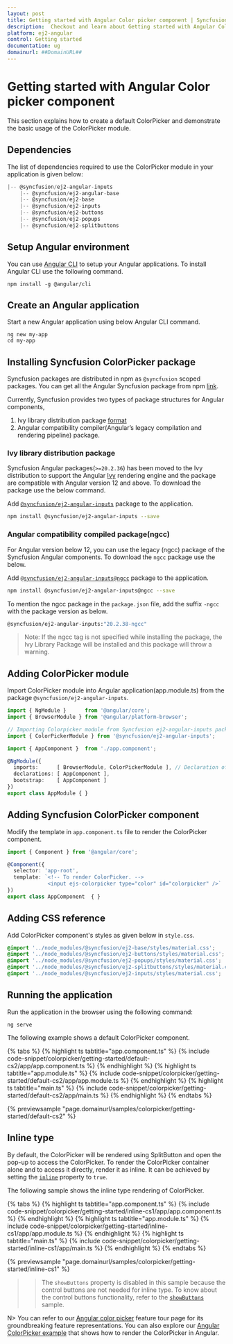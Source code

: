 ```yaml
---
layout: post
title: Getting started with Angular Color picker component | Syncfusion
description:  Checkout and learn about Getting started with Angular Color picker component of Syncfusion Essential JS 2 and more details.
platform: ej2-angular
control: Getting started 
documentation: ug
domainurl: ##DomainURL##
---
```


# Getting started with Angular Color picker component

This section explains how to create a default ColorPicker and demonstrate the basic usage of the ColorPicker module.

## Dependencies

The list of dependencies required to use the ColorPicker module in your application is given below:

```javascript
|-- @syncfusion/ej2-angular-inputs
    |-- @syncfusion/ej2-angular-base
    |-- @syncfusion/ej2-base
    |-- @syncfusion/ej2-inputs
    |-- @syncfusion/ej2-buttons
    |-- @syncfusion/ej2-popups
    |-- @syncfusion/ej2-splitbuttons
```

## Setup Angular environment

You can use [Angular CLI](https://github.com/angular/angular-cli) to setup your Angular applications. To install Angular CLI use the following command.

```
npm install -g @angular/cli
```

## Create an Angular application

Start a new Angular application using below Angular CLI command.

```
ng new my-app
cd my-app
```

## Installing Syncfusion ColorPicker package

Syncfusion packages are distributed in npm as `@syncfusion` scoped packages. You can get all the Angular Syncfusion package from npm [link]( https://www.npmjs.com/search?q=%40syncfusion%2Fej2-angular- ).

Currently, Syncfusion provides two types of package structures for Angular components,
1. Ivy library distribution package [format](https://angular.io/guide/angular-package-format#angular-package-format)
2. Angular compatibility compiler(Angular’s legacy compilation and rendering pipeline) package.

### Ivy library distribution package

Syncfusion Angular packages(`>=20.2.36`) has been moved to the Ivy distribution to support the Angular [Ivy](https://docs.angular.lat/guide/ivy) rendering engine and the package are compatible with Angular version 12 and above. To download the package use the below command.

Add [`@syncfusion/ej2-angular-inputs`](https://www.npmjs.com/package/@syncfusion/ej2-angular-inputs/v/20.2.38) package to the application.

```bash
npm install @syncfusion/ej2-angular-inputs --save
```

### Angular compatibility compiled package(ngcc)

For Angular version below 12, you can use the legacy (ngcc) package of the Syncfusion Angular components. To download the `ngcc` package use the below.

Add [`@syncfusion/ej2-angular-inputs@ngcc`](https://www.npmjs.com/package/@syncfusion/ej2-angular-inputs/v/20.2.38-ngcc) package to the application.

```bash
npm install @syncfusion/ej2-angular-inputs@ngcc --save
```

To mention the ngcc package in the `package.json` file, add the suffix `-ngcc` with the package version as below.

```bash
@syncfusion/ej2-angular-inputs:"20.2.38-ngcc"
```

>Note: If the ngcc tag is not specified while installing the package, the Ivy Library Package will be installed and this package will throw a warning.

## Adding ColorPicker module

Import ColorPicker module into Angular application(app.module.ts) from the package
`@syncfusion/ej2-angular-inputs`.

```typescript
import { NgModule }      from '@angular/core';
import { BrowserModule } from '@angular/platform-browser';

// Importing Colorpicker module from Syncfusion ej2-angular-inputs package.
import { ColorPickerModule } from '@syncfusion/ej2-angular-inputs';

import { AppComponent }  from './app.component';

@NgModule({
  imports:      [ BrowserModule, ColorPickerModule ], // Declaration of ColorPickerModule into NgModule.
  declarations: [ AppComponent ],
  bootstrap:    [ AppComponent ]
})
export class AppModule { }
```

## Adding Syncfusion ColorPicker component

Modify the template in `app.component.ts` file to render the ColorPicker component.

```typescript
import { Component } from '@angular/core';

@Component({
  selector: 'app-root',
  template: `<!-- To render ColorPicker. -->
             <input ejs-colorpicker type="color" id="colorpicker" />`
})
export class AppComponent  { }
```

## Adding CSS reference

Add ColorPicker component's styles as given below in `style.css`.

```css
@import '../node_modules/@syncfusion/ej2-base/styles/material.css';
@import '../node_modules/@syncfusion/ej2-buttons/styles/material.css';
@import '../node_modules/@syncfusion/ej2-popups/styles/material.css';
@import '../node_modules/@syncfusion/ej2-splitbuttons/styles/material.css';
@import '../node_modules/@syncfusion/ej2-inputs/styles/material.css';
```

## Running the application

Run the application in the browser using the following command:

```
ng serve
```

The following example shows a default ColorPicker component.

{% tabs %}
{% highlight ts tabtitle="app.component.ts" %}
{% include code-snippet/colorpicker/getting-started/default-cs2/app/app.component.ts %}
{% endhighlight %}
{% highlight ts tabtitle="app.module.ts" %}
{% include code-snippet/colorpicker/getting-started/default-cs2/app/app.module.ts %}
{% endhighlight %}
{% highlight ts tabtitle="main.ts" %}
{% include code-snippet/colorpicker/getting-started/default-cs2/app/main.ts %}
{% endhighlight %}
{% endtabs %}
  
{% previewsample "page.domainurl/samples/colorpicker/getting-started/default-cs2" %}

## Inline type

By default, the ColorPicker will be rendered using SplitButton and open the pop-up to access the ColorPicker. To render the ColorPicker container alone and to access it directly, render it as inline. It can be achieved by setting the [`inline`](https://ej2.syncfusion.com/angular/documentation/api/color-picker#inline) property to `true`.

The following sample shows the inline type rendering of ColorPicker.

{% tabs %}
{% highlight ts tabtitle="app.component.ts" %}
{% include code-snippet/colorpicker/getting-started/inline-cs1/app/app.component.ts %}
{% endhighlight %}
{% highlight ts tabtitle="app.module.ts" %}
{% include code-snippet/colorpicker/getting-started/inline-cs1/app/app.module.ts %}
{% endhighlight %}
{% highlight ts tabtitle="main.ts" %}
{% include code-snippet/colorpicker/getting-started/inline-cs1/app/main.ts %}
{% endhighlight %}
{% endtabs %}
  
{% previewsample "page.domainurl/samples/colorpicker/getting-started/inline-cs1" %}

>> The `showButtons` property is disabled in this sample because the control buttons are not needed for inline type. To know about the control buttons functionality, refer to the [`showButtons`](./how-to/hide-control-buttons) sample.

N> You can refer to our [Angular color picker](https://www.syncfusion.com/angular-ui-components/angular-color-picker) feature tour page for its groundbreaking feature representations. You can also explore our [Angular ColorPicker example](https://ej2.syncfusion.com/angular/demos/#/material/color-picker/default) that shows how to render the ColorPicker in Angular.